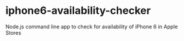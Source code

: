 iphone6-availability-checker
============================

Node.js command line app to check for availability of iPhone 6 in Apple Stores
